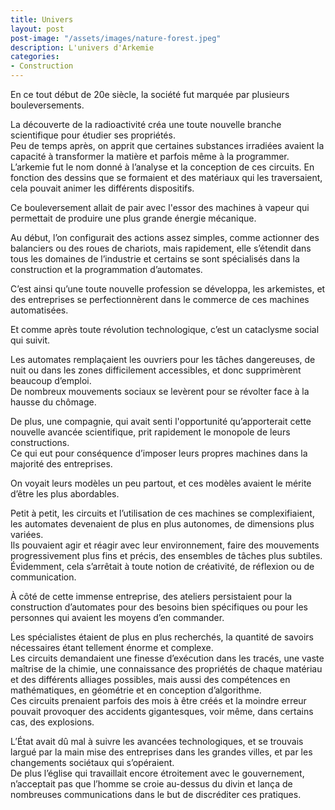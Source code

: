 ```yaml
---
title: Univers  
layout: post  
post-image: "/assets/images/nature-forest.jpeg"  
description: L'univers d'Arkemie
categories:   
- Construction  
---
```



En ce tout début de 20e siècle, la société fut marquée par plusieurs bouleversements.  
  
La découverte de la radioactivité créa une toute nouvelle branche scientifique pour étudier ses propriétés.  
Peu de temps après, on apprit que certaines substances irradiées avaient la capacité à transformer la matière et parfois même à la programmer.
L’arkemie fut le nom donné à l’analyse et la conception de ces circuits.
En fonction des dessins que se formaient et des matériaux qui les traversaient, cela pouvait animer les différents dispositifs.
  
Ce bouleversement allait de pair avec l'essor des machines à vapeur qui permettait de produire une plus grande énergie mécanique.  

Au début, l’on configurait des actions assez simples, comme actionner des balanciers ou des roues de chariots, mais rapidement, elle s’étendit dans tous les domaines de l’industrie et certains se sont spécialisés dans la construction et la programmation d’automates.  
  
C’est ainsi qu’une toute nouvelle profession se développa, les arkemistes, et des entreprises se perfectionnèrent dans le commerce de ces machines automatisées.  
  
Et comme après toute révolution technologique, c’est un cataclysme social qui suivit.  
  
Les automates remplaçaient les ouvriers pour les tâches dangereuses, de nuit ou dans les zones difficilement accessibles, et donc supprimèrent beaucoup d’emploi.  
De nombreux mouvements sociaux se levèrent pour se révolter face à la hausse du chômage.   
  
De plus, une compagnie, qui avait senti l'opportunité qu’apporterait cette nouvelle avancée scientifique, prit rapidement le monopole de leurs constructions.   
Ce qui eut pour conséquence d’imposer leurs propres machines dans la majorité des entreprises.   
  
On voyait leurs modèles un peu partout, et ces modèles avaient le mérite d’être les plus abordables.   
  
Petit à petit, les circuits et l’utilisation de ces machines se complexifiaient, les automates devenaient de plus en plus autonomes, de dimensions plus variées.  
Ils pouvaient agir et réagir avec leur environnement, faire des mouvements progressivement plus fins et précis, des ensembles de tâches plus subtiles.   
Évidemment, cela s’arrêtait à toute notion de créativité, de réflexion ou de communication.   
  
À côté de cette immense entreprise, des ateliers persistaient pour la construction d’automates pour des besoins bien spécifiques ou pour les personnes qui avaient les moyens d’en commander.  
  
Les spécialistes étaient de plus en plus recherchés, la quantité de savoirs nécessaires étant tellement énorme et complexe.   
Les circuits demandaient une finesse d’exécution dans les tracés, une vaste maîtrise de la chimie, une connaissance des propriétés de chaque matériau et des différents alliages possibles, mais aussi des compétences en mathématiques, en géométrie et en conception d’algorithme.   
Ces circuits prenaient parfois des mois à être créés et la moindre erreur pouvait provoquer des accidents gigantesques, voir même, dans certains cas, des explosions.  
  
L’État avait dû mal à suivre les avancées technologiques, et se trouvais largué par la main mise des entreprises dans les grandes villes, et par les changements sociétaux qui s’opéraient.  
De plus l’église qui travaillait encore étroitement avec le gouvernement, n’acceptait pas que l’homme se croie au-dessus du divin et lança de nombreuses communications dans le but de discréditer ces pratiques.  
